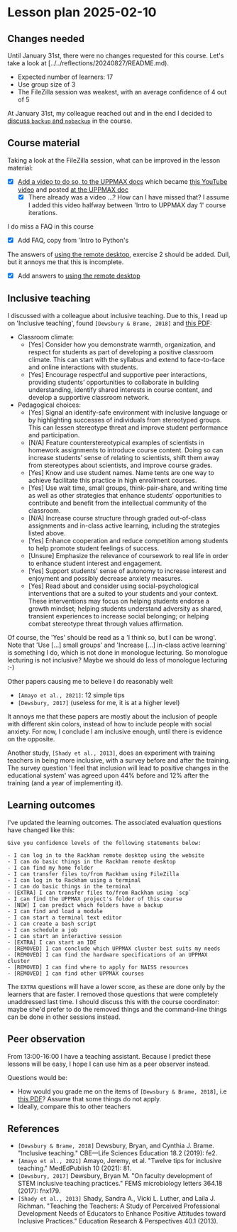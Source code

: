 # Lesson plan 2025-02-10

## Changes needed

Until January 31st, there were no changes requested for this course.
Let's take a look at [../../reflections/20240827/README.md).

- Expected number of learners: 17
- Use group size of 3
- The FileZilla session was weakest,
  with an average confidence of 4 out of 5

At January 31st, my colleague reached out and in the end I decided to
[discuss `backup` and `nobackup`](https://github.com/UPPMAX/uppmax_intro_day_1/issues/8)
in the course.

## Course material

Taking a look at the FileZilla session,
what can be improved in the lesson material:

- [x] [Add a video to do so, to the UPPMAX docs](https://github.com/UPPMAX/uppmax_intro_day_1/issues/6)
      which became [this YouTube video](https://youtu.be/-j4S3iC4jiY)
      and posted [at the UPPMAX doc](https://docs.uppmax.uu.se/software/rackham_file_transfer/)
    - [x] There already was a video ...? How can I have missed that?
          I assume I added this video halfway between 'Intro to UPPMAX day 1'
          course iterations.

I do miss a FAQ in this course

- [x] Add FAQ, copy from 'Intro to Python's

The answers of [using the remote desktop](../../sessions/use_remote_desktop.md),
exercise 2 should be added. Dull, but it annoys me that this is incomplete.

- [x] Add answers to [using the remote desktop](../../sessions/use_remote_desktop.md)

## Inclusive teaching

I discussed with a colleague about inclusive teaching.
Due to this, I read up on 'Inclusive teaching',
found `[Dewsbury & Brame, 2018]` and
[this PDF](inclusive_teaching_checklist.pdf):

- Classroom climate:
    - [Yes] Consider how you demonstrate warmth, organization,
      and respect for students as part
      of developing a positive classroom climate.
      This can start with the syllabus and extend
      to face-to-face and online interactions with students.
    - [Yes] Encourage respectful and supportive peer interactions,
      providing students’
      opportunities to collaborate in building understanding,
      identify shared interests in
      course content, and develop a supportive classroom network.
- Pedagogical choices:
    - [Yes] Signal an identify-safe environment with inclusive language or
      by highlighting successes
      of individuals from stereotyped groups.
      This can lessen stereotype threat and improve
      student performance and participation.
    - [N/A] Feature counterstereotypical examples of scientists
      in homework assignments to
      introduce course content. Doing so can increase students’ sense of
      relating to scientists,
      shift them away from stereotypes about scientists,
      and improve course grades.
    - [Yes] Know and use student names. Name tents are one way to achieve
      facilitate this practice in high enrollment courses.
    - [Yes] Use wait time, small groups, think-pair-share,
      and writing time as well as other
      strategies that enhance students’ opportunities
      to contribute and benefit from the
      intellectual community of the classroom.
    - [N/A] Increase course structure through graded out-of-class assignments
      and in-class active learning, including the strategies listed above.
    - [Yes] Enhance cooperation and reduce competition among students
      to help promote student
      feelings of success.
    - [Unsure] Emphasize the relevance of coursework to real life in order
      to enhance student interest and engagement.
    - [Yes] Support students' sense of autonomy to increase interest
      and enjoyment and possibly decrease anxiety measures.
    - [Yes] Read about and consider using social-psychological interventions
      that are a suited to your students and your context.
      These interventions may focus on helping students
      endorse a growth mindset;
      helping students understand adversity as shared, transient
      experiences to increase social belonging;
      or helping combat stereotype threat through
      values affirmation.

Of course, the 'Yes' should be read as a 'I think so, but I can be wrong'.
Note that 'Use [...] small groups' and
'Increase [...] in-class active learning' is something I do,
which is not done in monologue lecturing. So monologue lecturing
is not inclusive? Maybe we should do less of monologue lecturing :-)

Other papers causing me to believe I do reasonably well:

- `[Amayo et al., 2021]`: 12 simple tips
- `[Dewsbury, 2017]` (useless for me, it is at a higher level)

It annoys me that these papers are mostly about the inclusion
of people with different skin colors, instead of how to include
people with social anxiety. For now, I conclude I am inclusive enough,
until there is evidence on the opposite.

Another study, `[Shady et al., 2013]`, does an experiment with
training teachers in being more inclusive, with a survey before and after
the training. The survey question 'I feel that inclusion will lead to positive
changes in the educational system' was agreed upon 44% before and 12%
after the training (and a year of implementing it).

## Learning outcomes

I've updated the learning outcomes.
The associated evaluation questions have changed like this:

```text
Give you confidence levels of the following statements below:

- I can log in to the Rackham remote desktop using the website
- I can do basic things in the Rackham remote desktop
- I can find my home folder
- I can transfer files to/from Rackham using FileZilla
- I can log in to Rackham using a terminal
- I can do basic things in the terminal
- [EXTRA] I can transfer files to/from Rackham using `scp`
- I can find the UPPMAX project's folder of this course
- [NEW] I can predict which folders have a backup
- I can find and load a module
- I can start a terminal text editor
- I can create a bash script
- I can schedule a job
- I can start an interactive session
- [EXTRA] I can start an IDE
- [REMOVED] I can conclude which UPPMAX cluster best suits my needs
- [REMOVED] I can find the hardware specifications of an UPPMAX cluster
- [REMOVED] I can find where to apply for NAISS resources
- [REMOVED] I can find other UPPMAX courses
```

The `EXTRA` questions will have a lower score, as these are done only by
the learners that are faster.
I removed those questions that were completely unaddressed last time.
I should discuss this with the course coordinator: maybe she'd
prefer to do the removed things and the command-line things can be done
in other sessions instead.

## Peer observation

From 13:00-16:00 I have a teaching assistant.
Because I predict these lessons will be easy,
I hope I can use him as a peer observer instead.

Questions would be:

- How would you grade me on the items of `[Dewsbury & Brame, 2018]`,
  i.e [this PDF](inclusive_teaching_checklist.pdf)?
  Assume that some things do not apply.
- Ideally, compare this to other teachers

## References

- `[Dewsbury & Brame, 2018]` Dewsbury, Bryan, and Cynthia J. Brame.
  "Inclusive teaching." CBE—Life Sciences Education 18.2 (2019): fe2.
- `[Amayo et al., 2021]` Amayo, Jeremy, et al.
  "Twelve tips for inclusive teaching." MedEdPublish 10 (2021): 81.
- `[Dewsbury, 2017]` Dewsbury, Bryan M.
  "On faculty development of STEM inclusive teaching practices."
  FEMS microbiology letters 364.18 (2017): fnx179.
- `[Shady et al., 2013]`
  Shady, Sandra A., Vicki L. Luther, and Laila J. Richman.
  "Teaching the Teachers: A Study of Perceived Professional Development Needs
  of Educators to Enhance Positive Attitudes toward Inclusive Practices."
  Education Research & Perspectives 40.1 (2013).
